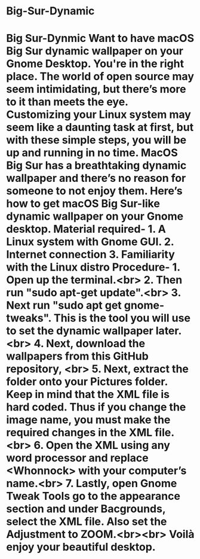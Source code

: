 # Big-Sur-Dynamic
# Big Sur-Dynmic Want to have macOS Big Sur dynamic wallpaper on your Gnome Desktop. You're in the right place. The world of open source may seem intimidating, but there’s more to it than meets the eye. Customizing your Linux system may seem like a daunting task at first, but with these simple steps, you will be up and running in no time.  MacOS Big Sur has a breathtaking dynamic wallpaper and there’s no reason for someone to not enjoy them.  Here’s how to get macOS Big Sur-like dynamic wallpaper on your Gnome desktop.  Material required-     1. A Linux system with Gnome GUI.     2. Internet connection     3. Familiarity with the Linux distro   Procedure-     1. Open up the terminal.&lt;br>     2. Then run "sudo apt-get update".&lt;br>     3. Next run "sudo apt get gnome-tweaks". This is the tool you will use to set the dynamic wallpaper later.&lt;br>     4. Next, download the wallpapers from this GitHub repository, &lt;br>     5. Next, extract the folder onto your Pictures folder. Keep in mind that the XML file is hard coded. Thus if you change the image name, you must make the required changes in the XML file.&lt;br>     6. Open the XML using any word processor and replace &lt;Whonnock> with your computer’s name.&lt;br>     7. Lastly, open Gnome Tweak Tools go to the appearance section and under Bacgrounds, select the XML file. Also set the Adjustment to ZOOM.&lt;br>&lt;br>   Voilà enjoy your beautiful desktop.
